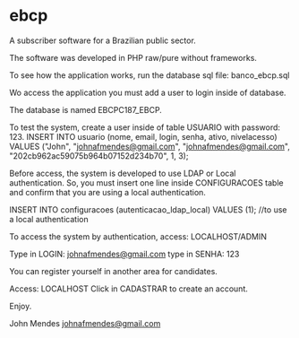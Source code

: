 # ebcp
A subscriber software for a Brazilian public sector.

The software was developed in PHP raw/pure without frameworks.

To see how the application works, run the database sql file: banco_ebcp.sql

Wo access the application you must add a user to login inside of database.

The database is named EBCPC187_EBCP.

To test the system, create a user inside of table USUARIO with password: 123.
INSERT INTO usuario (nome, email, login, senha, ativo, nivelacesso) VALUES ("John", "johnafmendes@gmail.com", "johnafmendes@gmail.com", "202cb962ac59075b964b07152d234b70", 1, 3);

Before access, the system is developed to use LDAP or Local authentication. So, you must insert one line inside CONFIGURACOES table and confirm that you are using a local authentication.

INSERT INTO configuracoes (autenticacao_ldap_local) VALUES (1); //to use a local authentication

To access the system by authentication, access: LOCALHOST/ADMIN

Type in LOGIN: johnafmendes@gmail.com
type in SENHA: 123

You can register yourself in another area for candidates.

Access: LOCALHOST
Click in CADASTRAR to create an account.

Enjoy.

John Mendes
johnafmendes@gmail.com
